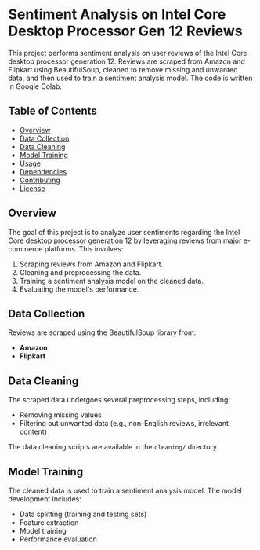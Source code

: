 
# Sentiment Analysis on Intel Core Desktop Processor Gen 12 Reviews

This project performs sentiment analysis on user reviews of the Intel Core desktop processor generation 12. Reviews are scraped from Amazon and Flipkart using BeautifulSoup, cleaned to remove missing and unwanted data, and then used to train a sentiment analysis model. The code is written in Google Colab.

## Table of Contents

- [Overview](#overview)
- [Data Collection](#data-collection)
- [Data Cleaning](#data-cleaning)
- [Model Training](#model-training)
- [Usage](#usage)
- [Dependencies](#dependencies)
- [Contributing](#contributing)
- [License](#license)

## Overview

The goal of this project is to analyze user sentiments regarding the Intel Core desktop processor generation 12 by leveraging reviews from major e-commerce platforms. This involves:
1. Scraping reviews from Amazon and Flipkart.
2. Cleaning and preprocessing the data.
3. Training a sentiment analysis model on the cleaned data.
4. Evaluating the model's performance.

## Data Collection

Reviews are scraped using the BeautifulSoup library from:
- **Amazon**
- **Flipkart**

## Data Cleaning

The scraped data undergoes several preprocessing steps, including:
- Removing missing values
- Filtering out unwanted data (e.g., non-English reviews, irrelevant content)

The data cleaning scripts are available in the `cleaning/` directory.

## Model Training

The cleaned data is used to train a sentiment analysis model. The model development includes:
- Data splitting (training and testing sets)
- Feature extraction
- Model training
- Performance evaluation
